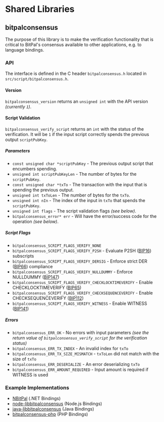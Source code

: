 Shared Libraries
================

## bitpalconsensus

The purpose of this library is to make the verification functionality that is critical to BitPal's consensus available to other applications, e.g. to language bindings.

### API

The interface is defined in the C header `bitpalconsensus.h` located in `src/script/bitpalconsensus.h`.

#### Version

`bitpalconsensus_version` returns an `unsigned int` with the API version *(currently `1`)*.

#### Script Validation

`bitpalconsensus_verify_script` returns an `int` with the status of the verification. It will be `1` if the input script correctly spends the previous output `scriptPubKey`.

##### Parameters
- `const unsigned char *scriptPubKey` - The previous output script that encumbers spending.
- `unsigned int scriptPubKeyLen` - The number of bytes for the `scriptPubKey`.
- `const unsigned char *txTo` - The transaction with the input that is spending the previous output.
- `unsigned int txToLen` - The number of bytes for the `txTo`.
- `unsigned int nIn` - The index of the input in `txTo` that spends the `scriptPubKey`.
- `unsigned int flags` - The script validation flags *(see below)*.
- `bitpalconsensus_error* err` - Will have the error/success code for the operation *(see below)*.

##### Script Flags
- `bitpalconsensus_SCRIPT_FLAGS_VERIFY_NONE`
- `bitpalconsensus_SCRIPT_FLAGS_VERIFY_P2SH` - Evaluate P2SH ([BIP16](https://github.com/bitpal/bips/blob/master/bip-0016.mediawiki)) subscripts
- `bitpalconsensus_SCRIPT_FLAGS_VERIFY_DERSIG` - Enforce strict DER ([BIP66](https://github.com/bitpal/bips/blob/master/bip-0066.mediawiki)) compliance
- `bitpalconsensus_SCRIPT_FLAGS_VERIFY_NULLDUMMY` - Enforce NULLDUMMY ([BIP147](https://github.com/bitpal/bips/blob/master/bip-0147.mediawiki))
- `bitpalconsensus_SCRIPT_FLAGS_VERIFY_CHECKLOCKTIMEVERIFY` - Enable CHECKLOCKTIMEVERIFY ([BIP65](https://github.com/bitpal/bips/blob/master/bip-0065.mediawiki))
- `bitpalconsensus_SCRIPT_FLAGS_VERIFY_CHECKSEQUENCEVERIFY` - Enable CHECKSEQUENCEVERIFY ([BIP112](https://github.com/bitpal/bips/blob/master/bip-0112.mediawiki))
- `bitpalconsensus_SCRIPT_FLAGS_VERIFY_WITNESS` - Enable WITNESS ([BIP141](https://github.com/bitpal/bips/blob/master/bip-0141.mediawiki))

##### Errors
- `bitpalconsensus_ERR_OK` - No errors with input parameters *(see the return value of `bitpalconsensus_verify_script` for the verification status)*
- `bitpalconsensus_ERR_TX_INDEX` - An invalid index for `txTo`
- `bitpalconsensus_ERR_TX_SIZE_MISMATCH` - `txToLen` did not match with the size of `txTo`
- `bitpalconsensus_ERR_DESERIALIZE` - An error deserializing `txTo`
- `bitpalconsensus_ERR_AMOUNT_REQUIRED` - Input amount is required if WITNESS is used

### Example Implementations
- [NBitPal](https://github.com/NicolasDorier/NBitPal/blob/master/NBitPal/Script.cs#L814) (.NET Bindings)
- [node-libbitpalconsensus](https://github.com/bitpay/node-libbitpalconsensus) (Node.js Bindings)
- [java-libbitpalconsensus](https://github.com/dexX7/java-libbitpalconsensus) (Java Bindings)
- [bitpalconsensus-php](https://github.com/Bit-Wasp/bitpalconsensus-php) (PHP Bindings)
